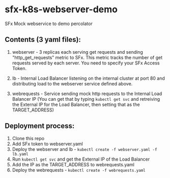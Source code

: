 # sfx-k8s-webserver-demo
SFx Mock webservice to demo percolator 

## Contents (3 yaml files):

1) webserver - 3 replicas each serving get requests and sending "http_get_requests" metric to SFx. This metric tracks the number of get requests served by each server. You need to specify your SFx Access Token.

2) lb - Internal Load Balancer listening on the internal cluster at port 80 and distributing load to the webserver service defined above.

3) webrequests - Service sending mock http requests to the Internal Load Balancer IP (You can get that by typing `kubectl get svc` and retreiving the External IP for the Load Balancer, then setting that as the TARGET_ADDRESS)


## Deployment process:
1) Clone this repo
2) Add SFx token to webserver.yaml
3) Deploy the webserver and lb - ```kubectl create -f webserver.yaml -f lb.yaml``` 
4) Run ```kubectl get svc``` and get the External IP of the Load Balancer
5) Add the IP as the TARGET_ADDRESS to webrequests.yaml
6) Deploy the webrequests - ```kubectl create -f webrequests.yaml```
